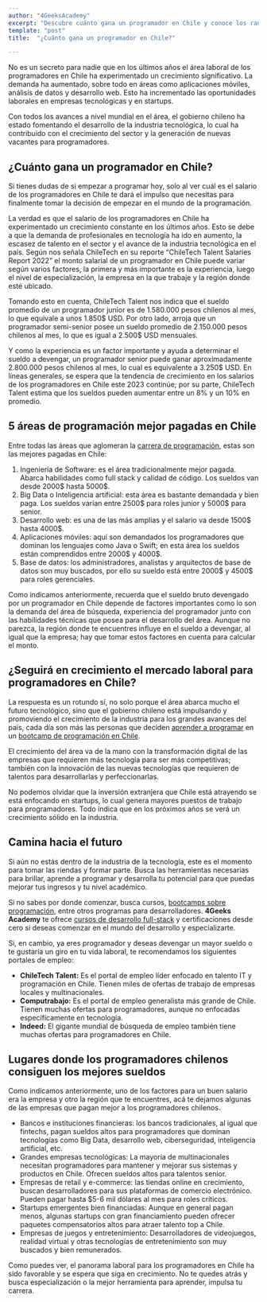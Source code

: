 ```yaml
---
author: "4GeeksAcademy"
excerpt: "Descubre cuánto gana un programador en Chile y conoce los rangos salariales en la industria tecnológica del país. Información actualizada y precisa."
template: "post"
title:  "¿Cuánto gana un programador en Chile?"

---
```


No es un secreto para nadie que en los últimos años el área laboral de los programadores en Chile ha experimentado un crecimiento significativo. La demanda ha aumentado, sobre todo en áreas como aplicaciones móviles, análisis de datos y desarrollo web. Esto ha incrementado las oportunidades laborales en empresas tecnológicas y en startups. 

Con todos los avances a nivel mundial en el área, el gobierno chileno ha estado fomentando el desarrollo de la industria tecnológica, lo cual ha contribuido con el crecimiento del sector y la generación de nuevas vacantes para programadores.

## ¿Cuánto gana un programador en Chile?

Si tienes dudas de si empezar a programar hoy, solo al ver cuál es el salario de los programadores en Chile te dará el impulso que necesitas para finalmente tomar la decisión de empezar en el mundo de la programación. 

La verdad es que el salario de los programadores en Chile ha experimentado un crecimiento constante en los últimos años. Esto se debe a que la demanda de profesionales en tecnología ha ido en aumento, la escasez de talento en el sector y el avance de la industria tecnológica en el país. Según nos señala ChileTech en su reporte “ChileTech Talent Salaries Report 2022” el monto salarial de un programador en Chile puede variar según varios factores, la primera y más importante es la experiencia, luego el  nivel de especialización, la empresa en la que trabaje y la región donde esté ubicado.

Tomando esto en cuenta, ChileTech Talent nos indica que el sueldo promedio de un programador junior es de 1.580.000 pesos chilenos al mes, lo que equivale a unos 1.850$ USD. Por otro lado, arroja que un programador semi-senior posee un sueldo promedio de 2.150.000 pesos chilenos al mes, lo que es igual a 2.500$ USD mensuales.

Y como la  experiencia es un factor importante y ayuda a determinar el sueldo a devengar, un programador senior puede ganar aproximadamente 2.800.000 pesos chilenos al mes, lo cual es equivalente a 3.250$ USD. En líneas generales, se espera que la tendencia de crecimiento en los salarios de los programadores en Chile este 2023 continúe; por su parte, ChileTech Talent estima que los sueldos pueden aumentar entre un 8% y un 10% en promedio. 

## 5 áreas de programación mejor pagadas en Chile

Entre todas las áreas que aglomeran la [carrera de programación](https://4geeksacademy.com/es/carrera-de-programacion/carrera-de-programacion-es), estas son las mejores pagadas en Chile: 

1. Ingeniería de Software: es el área tradicionalmente mejor pagada. Abarca habilidades como full stack y calidad de código. Los sueldos van desde 2000$ hasta 5000$. 
2. Big Data o Inteligencia artificial: esta área es bastante demandada y bien paga. Los sueldos varían entre 2500$ para roles junior y 5000$ para senior.
3. Desarrollo web: es una de las más amplias y el salario va desde 1500$ hasta 4000$.
4. Aplicaciones móviles: aquí son demandados los programadores que dominan los lenguajes como Java o Swift; en esta área los sueldos están comprendidos entre 2000$ y 4000$.
5. Base de datos: los administradores, analistas y arquitectos de base de datos son muy buscados, por ello su sueldo está entre 2000$ y 4500$ para roles gerenciales. 

Como indicamos anteriormente, recuerda que el sueldo bruto devengado por un programador en Chile depende de factores importantes como lo son la demanda del área de búsqueda, experiencia del programador junto con las habilidades técnicas que posea para el desarrollo del área. Aunque no parezca, la región donde te encuentres influye en el sueldo a devengar, al igual que la empresa; hay que tomar estos factores en cuenta para calcular el monto. 

## ¿Seguirá en crecimiento el mercado laboral para programadores en Chile?

La respuesta es un rotundo sí, no solo porque el área abarca mucho el futuro tecnológico, sino que el gobierno chileno está impulsando y promoviendo el crecimiento de la industria para los grandes avances del país, cada día son más las personas que deciden [aprender a programar](https://4geeksacademy.com/es/aprender-a-programar/aprender-a-programar-desde-cero) en un [bootcamp de programación en Chile](https://4geeksacademy.com/es/coding-campus/bootcamp-programacion-santiago). 

El crecimiento del área va de la mano con la transformación digital de las empresas que requieren más tecnología para ser más competitivas; también con la innovación de las nuevas tecnologías que requieren de talentos para desarrollarlas y perfeccionarlas. 

No podemos olvidar que la inversión extranjera que Chile está atrayendo se está enfocando en startups, lo cual genera mayores puestos de trabajo para programadores. Todo indica que en los próximos años se verá un crecimiento sólido en la industria.

## Camina hacia el futuro 

Si aún no estás dentro de la industria de la tecnología, este es el momento para tomar las riendas y formar parte. Busca las herramientas necesarias para brillar, aprende a programar y desarrolla tu potencial para que puedas mejorar tus ingresos y tu nivel académico. 

Si no sabes por donde comenzar, busca cursos, [bootcamps sobre programación](https://4geeksacademy.com/es/inicio), entre otros programas para desarrolladores. **4Geeks Academy** te ofrece [cursos de desarrollo full-stack](https://4geeksacademy.com/es/coding-bootcamps/desarrollador-full-stack) y certificaciones desde cero si deseas comenzar en el mundo del desarrollo y especializarte. 

Si, en cambio, ya eres programador y deseas devengar un mayor sueldo o te gustaría un giro en tu vida laboral, te recomendamos los siguientes portales de empleo:

- **ChileTech Talent:** Es el portal de empleo líder enfocado en talento IT y programación en Chile. Tienen miles de ofertas de trabajo de empresas locales y multinacionales.
- **Computrabajo:** Es el portal de empleo generalista más grande de Chile. Tienen muchas ofertas para programadores, aunque no enfocadas específicamente en tecnología. 
- **Indeed:** El gigante mundial de búsqueda de empleo también tiene muchas ofertas para programadores en Chile.

## Lugares donde los programadores chilenos consiguen los mejores sueldos

Como indicamos anteriormente, uno de los factores para un buen salario era la empresa y otro la región que te encuentres, acá te dejamos algunas de las empresas que pagan mejor a los programadores chilenos. 

- Bancos e instituciones financieras: los bancos tradicionales, al igual que fintechs, pagan sueldos altos para programadores que dominan tecnologías como Big Data, desarrollo web, ciberseguridad, inteligencia artificial, etc.  
- Grandes empresas tecnológicas: La mayoría de multinacionales necesitan programadores para mantener y mejorar sus sistemas y productos en Chile. Ofrecen sueldos altos para talentos senior.
- Empresas de retail y e-commerce: las tiendas online en crecimiento, buscan desarrolladores para sus plataformas de comercio electrónico. Pueden pagar hasta $5-6 mil dólares al mes para roles críticos.
- Startups emergentes bien financiadas: Aunque en general pagan menos, algunas startups con gran financiamiento pueden ofrecer paquetes compensatorios altos para atraer talento top a Chile. 
- Empresas de juegos y entretenimiento: Desarrolladores de videojuegos, realidad virtual y otras tecnologías de entretenimiento son muy buscados y bien remunerados.

Como puedes ver, el panorama laboral para los programadores en Chile ha sido favorable y se espera que siga en crecimiento. No te quedes atrás y busca especialización o la mejor herramienta para aprender, impulsa tu carrera. 
